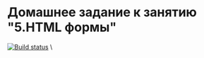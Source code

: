 # Домашнее задание к занятию "5.HTML формы"
[![Build status](https://ci.appveyor.com/api/projects/status/vc0ir6gkj73pn9ow?svg=true)](https://ci.appveyor.com/project/Kutimskii/ajs-popover) \
